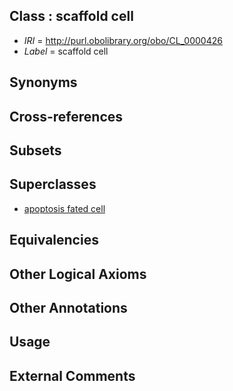
## Class : scaffold cell

 * *IRI* = http://purl.obolibrary.org/obo/CL_0000426
 * *Label* = scaffold cell

## Synonyms


## Cross-references


## Subsets


## Superclasses

 * [apoptosis fated cell](../../CL/45/CL_0000445.md)

## Equivalencies


## Other Logical Axioms


## Other Annotations


## Usage


## External Comments

